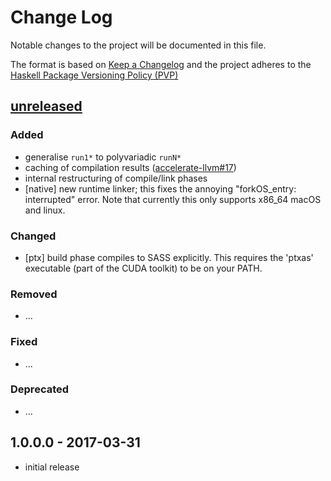 # Change Log

Notable changes to the project will be documented in this file.

The format is based on [Keep a Changelog](http://keepachangelog.com/) and the
project adheres to the [Haskell Package Versioning
Policy (PVP)](https://pvp.haskell.org)

## [unreleased]
### Added
 * generalise `run1*` to polyvariadic `runN*`
 * caching of compilation results ([accelerate-llvm#17](https://github.com/AccelerateHS/accelerate-llvm/issues/17))
 * internal restructuring of compile/link phases
 * [native] new runtime linker; this fixes the annoying "forkOS_entry: interrupted" error. Note that currently this only supports x86_64 macOS and linux.

### Changed
 * [ptx] build phase compiles to SASS explicitly. This requires the 'ptxas' executable (part of the CUDA toolkit) to be on your PATH.

### Removed
 * ...

### Fixed
 * ...
 
### Deprecated
 * ...


## 1.0.0.0 - 2017-03-31
  * initial release


[unreleased]: https://github.com/AccelerateHS/accelerate-llvm/compare/1.0.0.0...HEAD


